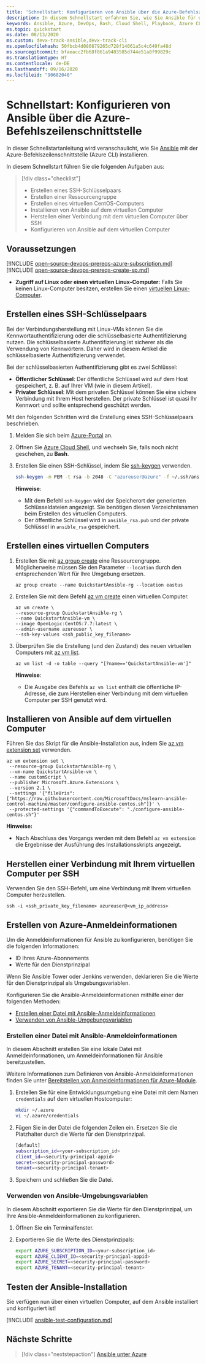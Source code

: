 ```yaml
---
title: 'Schnellstart: Konfigurieren von Ansible über die Azure-Befehlszeilenschnittstelle'
description: In diesem Schnellstart erfahren Sie, wie Sie Ansible für die Verwaltung von Azure-Ressourcen unter Ubuntu, CentOS und SLES installieren und konfigurieren.
keywords: Ansible, Azure, DevOps, Bash, Cloud Shell, Playbook, Azure CLI
ms.topic: quickstart
ms.date: 08/13/2020
ms.custom: devx-track-ansible,devx-track-cli
ms.openlocfilehash: 50fbcb4d086679265d728f14061a5c4c649fa48d
ms.sourcegitcommit: bfaeacc2fb68f861a9403585d744e51a8f99829c
ms.translationtype: HT
ms.contentlocale: de-DE
ms.lasthandoff: 09/16/2020
ms.locfileid: "90682040"
---
```

# <a name="quickstart-configure-ansible-using-azure-cli"></a>Schnellstart: Konfigurieren von Ansible über die Azure-Befehlszeilenschnittstelle

In dieser Schnellstartanleitung wird veranschaulicht, wie Sie [Ansible](https://docs.ansible.com/) mit der Azure-Befehlszeilenschnittstelle (Azure CLI) installieren.

In diesem Schnellstart führen Sie die folgenden Aufgaben aus:

> [!div class="checklist"]
> * Erstellen eines SSH-Schlüsselpaars
> * Erstellen einer Ressourcengruppe
> * Erstellen eines virtuellen CentOS-Computers 
> * Installieren von Ansible auf dem virtuellen Computer
> * Herstellen einer Verbindung mit dem virtuellen Computer über SSH
> * Konfigurieren von Ansible auf dem virtuellen Computer

## <a name="prerequisites"></a>Voraussetzungen

[!INCLUDE [open-source-devops-prereqs-azure-subscription.md](../includes/open-source-devops-prereqs-azure-subscription.md)]
[!INCLUDE [open-source-devops-prereqs-create-sp.md](../includes/open-source-devops-prereqs-create-service-principal.md)]
- **Zugriff auf Linux oder einen virtuellen Linux-Computer:** Falls Sie keinen Linux-Computer besitzen, erstellen Sie einen [virtuellen Linux-Computer](/azure/virtual-network/quick-create-cli).

## <a name="create-an-ssh-key-pair"></a>Erstellen eines SSH-Schlüsselpaars

Bei der Verbindungsherstellung mit Linux-VMs können Sie die Kennwortauthentifizierung oder die schlüsselbasierte Authentifizierung nutzen. Die schlüsselbasierte Authentifizierung ist sicherer als die Verwendung von Kennwörtern. Daher wird in diesem Artikel die schlüsselbasierte Authentifizierung verwendet.

Bei der schlüsselbasierten Authentifizierung gibt es zwei Schlüssel:

- **Öffentlicher Schlüssel**: Der öffentliche Schlüssel wird auf dem Host gespeichert, z. B. auf Ihrer VM (wie in diesem Artikel).
- **Privater Schlüssel**: Mit dem privaten Schlüssel können Sie eine sichere Verbindung mit Ihrem Host herstellen. Der private Schlüssel ist quasi Ihr Kennwort und sollte entsprechend geschützt werden.
        
Mit den folgenden Schritten wird die Erstellung eines SSH-Schlüsselpaars beschrieben.

1. Melden Sie sich beim [Azure-Portal](https://portal.azure.com) an.

1. Öffnen Sie [Azure Cloud Shell](/azure/cloud-shell/overview), und wechseln Sie, falls noch nicht geschehen, zu **Bash**.

1. Erstellen Sie einen SSH-Schlüssel, indem Sie [ssh-keygen](https://www.ssh.com/ssh/keygen/) verwenden.

    ```bash
    ssh-keygen -m PEM -t rsa -b 2048 -C "azureuser@azure" -f ~/.ssh/ansible_rsa -N ""
    ```

    **Hinweise**:

    - Mit dem Befehl `ssh-keygen` wird der Speicherort der generierten Schlüsseldateien angezeigt. Sie benötigen diesen Verzeichnisnamen beim Erstellen des virtuellen Computers.
    - Der öffentliche Schlüssel wird in `ansible_rsa.pub` und der private Schlüssel in `ansible_rsa` gespeichert.

## <a name="create-a-virtual-machine"></a>Erstellen eines virtuellen Computers

1. Erstellen Sie mit [az group create](/cli/azure/group#az-group-create) eine Ressourcengruppe. Möglicherweise müssen Sie den Parameter `--location` durch den entsprechenden Wert für Ihre Umgebung ersetzen.

    ```azurecli
    az group create --name QuickstartAnsible-rg --location eastus
    ```

1. Erstellen Sie mit dem Befehl [az vm create](/cli/azure/vm#az-vm-create) einen virtuellen Computer.

    ```azurecli
    az vm create \
    --resource-group QuickstartAnsible-rg \
    --name QuickstartAnsible-vm \
    --image OpenLogic:CentOS:7.7:latest \
    --admin-username azureuser \
    --ssh-key-values <ssh_public_key_filename>
    ```

1. Überprüfen Sie die Erstellung (und den Zustand) des neuen virtuellen Computers mit [az vm list](/cli/azure/vm#az-vm-list).

    ```azurecli
    az vm list -d -o table --query "[?name=='QuickstartAnsible-vm']"
    ```

    **Hinweise**:

    - Die Ausgabe des Befehls `az vm list` enthält die öffentliche IP-Adresse, die zum Herstellen einer Verbindung mit dem virtuellen Computer per SSH genutzt wird.

## <a name="install-ansible-on-the-virtual-machine"></a>Installieren von Ansible auf dem virtuellen Computer

Führen Sie das Skript für die Ansible-Installation aus, indem Sie [az vm extension set](/cli/azure/vm/extension?#az-vm-extension-set) verwenden.

```azurecli
az vm extension set \
 --resource-group QuickstartAnsible-rg \
 --vm-name QuickstartAnsible-vm \
 --name customScript \
 --publisher Microsoft.Azure.Extensions \
 --version 2.1 \
 --settings '{"fileUris":["https://raw.githubusercontent.com/MicrosoftDocs/mslearn-ansible-control-machine/master/configure-ansible-centos.sh"]}' \
 --protected-settings '{"commandToExecute": "./configure-ansible-centos.sh"}'
```

**Hinweise:**

- Nach Abschluss des Vorgangs werden mit dem Befehl `az vm extension` die Ergebnisse der Ausführung des Installationsskripts angezeigt.

## <a name="connect-to-your-virtual-machine-via-ssh"></a>Herstellen einer Verbindung mit Ihrem virtuellen Computer per SSH

Verwenden Sie den SSH-Befehl, um eine Verbindung mit Ihrem virtuellen Computer herzustellen.

```azurecli
ssh -i <ssh_private_key_filename> azureuser@<vm_ip_address>
```

## <a name="create-azure-credentials"></a>Erstellen von Azure-Anmeldeinformationen

Um die Anmeldeinformationen für Ansible zu konfigurieren, benötigen Sie die folgenden Informationen:

* ID Ihres Azure-Abonnements
* Werte für den Dienstprinzipal

Wenn Sie Ansible Tower oder Jenkins verwenden, deklarieren Sie die Werte für den Dienstprinzipal als Umgebungsvariablen.

Konfigurieren Sie die Ansible-Anmeldeinformationen mithilfe einer der folgenden Methoden:

- [Erstellen einer Datei mit Ansible-Anmeldeinformationen](#file-credentials)
- [Verwenden von Ansible-Umgebungsvariablen](#env-credentials)

### <a name="span-idfile-credentials-create-ansible-credentials-file"></a><span id="file-credentials"/> Erstellen einer Datei mit Ansible-Anmeldeinformationen

In diesem Abschnitt erstellen Sie eine lokale Datei mit Anmeldeinformationen, um Anmeldeinformationen für Ansible bereitzustellen.

Weitere Informationen zum Definieren von Ansible-Anmeldeinformationen finden Sie unter [Bereitstellen von Anmeldeinformationen für Azure-Module](https://docs.ansible.com/ansible/guide_azure.html#providing-credentials-to-azure-modules).

1. Erstellen Sie für eine Entwicklungsumgebung eine Datei mit dem Namen `credentials` auf dem virtuellen Hostcomputer:

    ```bash
    mkdir ~/.azure
    vi ~/.azure/credentials
    ```

1. Fügen Sie in der Datei die folgenden Zeilen ein. Ersetzen Sie die Platzhalter durch die Werte für den Dienstprinzipal.

    ```bash
    [default]
    subscription_id=<your-subscription_id>
    client_id=<security-principal-appid>
    secret=<security-principal-password>
    tenant=<security-principal-tenant>
    ```

1. Speichern und schließen Sie die Datei.

### <a name="span-idenv-credentialsuse-ansible-environment-variables"></a><span id="env-credentials"/>Verwenden von Ansible-Umgebungsvariablen

In diesem Abschnitt exportieren Sie die Werte für den Dienstprinzipal, um Ihre Ansible-Anmeldeinformationen zu konfigurieren.

1. Öffnen Sie ein Terminalfenster.

1. Exportieren Sie die Werte des Dienstprinzipals:

    ```bash
    export AZURE_SUBSCRIPTION_ID=<your-subscription_id>
    export AZURE_CLIENT_ID=<security-principal-appid>
    export AZURE_SECRET=<security-principal-password>
    export AZURE_TENANT=<security-principal-tenant>
    ```

## <a name="test-ansible-installation"></a>Testen der Ansible-Installation

Sie verfügen nun über einen virtuellen Computer, auf dem Ansible installiert und konfiguriert ist!

[!INCLUDE [ansible-test-configuration.md](includes/ansible-test-configuration.md)]

## <a name="next-steps"></a>Nächste Schritte

> [!div class="nextstepaction"]
> [Ansible unter Azure](/azure/developer/Ansible)